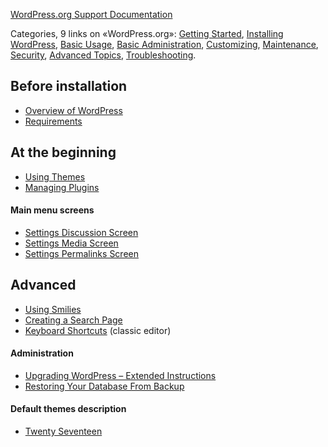 [WordPress.org Support Documentation](https://wordpress.org/support/)

Categories, 9 links on «WordPress.org»: [Getting Started](https://wordpress.org/support/category/getting-started/), [Installing WordPress](https://wordpress.org/support/category/installation/), [Basic Usage](https://wordpress.org/support/category/basic-usage/), [Basic Administration](https://wordpress.org/support/category/basic-administration/), [Customizing](https://wordpress.org/support/category/customizing/), [Maintenance](https://wordpress.org/support/category/maintenance/), [Security](https://wordpress.org/support/category/security/), [Advanced Topics](https://wordpress.org/support/category/advanced-topics/), [Troubleshooting](https://wordpress.org/support/category/troubleshooting/).

## Before installation

- [Overview of WordPress](https://wordpress.org/support/article/overview-of-wordpress/)
- [Requirements](https://wordpress.org/about/requirements/)

## At the beginning

- [Using Themes](https://wordpress.org/support/article/using-themes/)
- [Managing Plugins](https://wordpress.org/support/article/managing-plugins/)

#### Main menu screens

- [Settings Discussion Screen](https://wordpress.org/support/article/settings-discussion-screen/)
- [Settings Media Screen](https://wordpress.org/support/article/settings-media-screen/)
- [Settings Permalinks Screen](https://wordpress.org/support/article/settings-permalinks-screen/)

## Advanced

- [Using Smilies](https://wordpress.org/support/article/using-smilies/)
- [Creating a Search Page](https://wordpress.org/support/article/creating-a-search-page/)
- [Keyboard Shortcuts](https://wordpress.org/support/article/keyboard-shortcuts/) (classic editor)

#### Administration

- [Upgrading WordPress – Extended Instructions](https://wordpress.org/support/article/upgrading-wordpress-extended-instructions/)
- [Restoring Your Database From Backup](https://wordpress.org/support/article/restoring-your-database-from-backup/)

#### Default themes description

- [Twenty Seventeen](https://wordpress.org/support/article/twenty-seventeen/)
